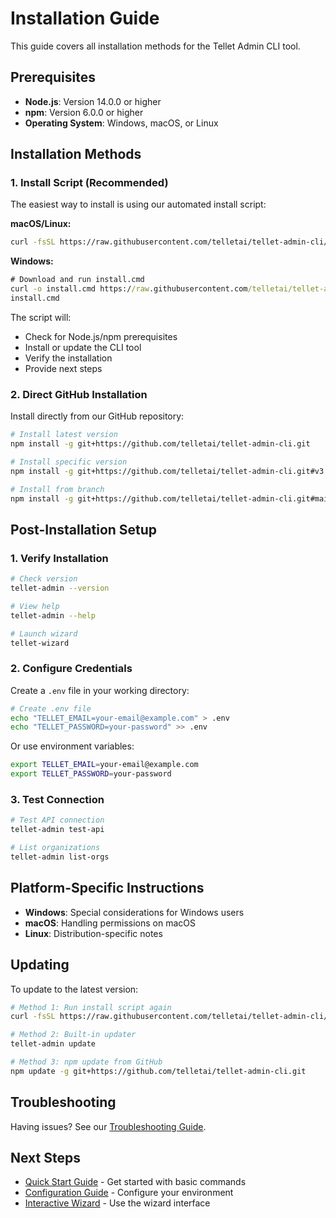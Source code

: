 # Installation Guide

This guide covers all installation methods for the Tellet Admin CLI tool.

## Prerequisites

- **Node.js**: Version 14.0.0 or higher
- **npm**: Version 6.0.0 or higher
- **Operating System**: Windows, macOS, or Linux

## Installation Methods

### 1. Install Script (Recommended)

The easiest way to install is using our automated install script:

**macOS/Linux:**
```bash
curl -fsSL https://raw.githubusercontent.com/telletai/tellet-admin-cli/main/install.sh | bash
```

**Windows:**
```cmd
# Download and run install.cmd
curl -o install.cmd https://raw.githubusercontent.com/telletai/tellet-admin-cli/main/install.cmd
install.cmd
```

The script will:
- Check for Node.js/npm prerequisites
- Install or update the CLI tool
- Verify the installation
- Provide next steps

### 2. Direct GitHub Installation

Install directly from our GitHub repository:

```bash
# Install latest version
npm install -g git+https://github.com/telletai/tellet-admin-cli.git

# Install specific version
npm install -g git+https://github.com/telletai/tellet-admin-cli.git#v3.0.3

# Install from branch
npm install -g git+https://github.com/telletai/tellet-admin-cli.git#main
```

## Post-Installation Setup

### 1. Verify Installation

```bash
# Check version
tellet-admin --version

# View help
tellet-admin --help

# Launch wizard
tellet-wizard
```

### 2. Configure Credentials

Create a `.env` file in your working directory:

```bash
# Create .env file
echo "TELLET_EMAIL=your-email@example.com" > .env
echo "TELLET_PASSWORD=your-password" >> .env
```

Or use environment variables:

```bash
export TELLET_EMAIL=your-email@example.com
export TELLET_PASSWORD=your-password
```

### 3. Test Connection

```bash
# Test API connection
tellet-admin test-api

# List organizations
tellet-admin list-orgs
```

## Platform-Specific Instructions

- **Windows**: Special considerations for Windows users
- **macOS**: Handling permissions on macOS
- **Linux**: Distribution-specific notes

## Updating

To update to the latest version:

```bash
# Method 1: Run install script again
curl -fsSL https://raw.githubusercontent.com/telletai/tellet-admin-cli/main/install.sh | bash

# Method 2: Built-in updater
tellet-admin update

# Method 3: npm update from GitHub
npm update -g git+https://github.com/telletai/tellet-admin-cli.git
```

## Troubleshooting

Having issues? See our [Troubleshooting Guide](troubleshooting.md).

## Next Steps

- [Quick Start Guide](../guides/quick-start.md) - Get started with basic commands
- [Configuration Guide](../configuration/README.md) - Configure your environment
- [Interactive Wizard](../guides/wizard.md) - Use the wizard interface